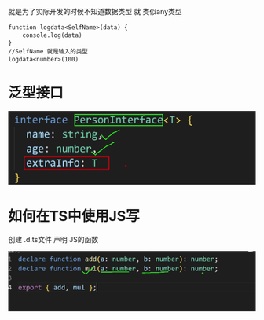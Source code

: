就是为了实际开发的时候不知道数据类型 就 类似any类型

```z
function logdata<SelfName>(data) {
    console.log(data)
}
//SelfName 就是输入的类型
logdata<number>(100)
```

# 泛型接口

![image-20250529171953992](https://raw.githubusercontent.com/Xioaruan912/pic/main/image-20250529171953992.png)

# 如何在TS中使用JS写

创建 .d.ts文件 声明 JS的函数

![image-20250529172302487](https://raw.githubusercontent.com/Xioaruan912/pic/main/image-20250529172302487.png)